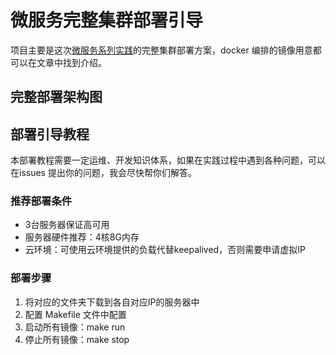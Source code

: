 # 微服务完整集群部署引导

项目主要是这次[微服务系列实践](http://localhost)的完整集群部署方案，docker 编排的镜像用意都可以在文章中找到介绍。

## 完整部署架构图

## 部署引导教程

本部署教程需要一定运维、开发知识体系，如果在实践过程中遇到各种问题，可以在issues 提出你的问题，我会尽快帮你们解答。

### 推荐部署条件

* 3台服务器保证高可用
* 服务器硬件推荐：4核8G内存
* 云环境：可使用云环境提供的负载代替keepalived，否则需要申请虚拟IP

### 部署步骤
1. 将对应的文件夹下载到各自对应IP的服务器中
2. 配置 Makefile 文件中配置
3. 启动所有镜像：make run
4. 停止所有镜像：make stop